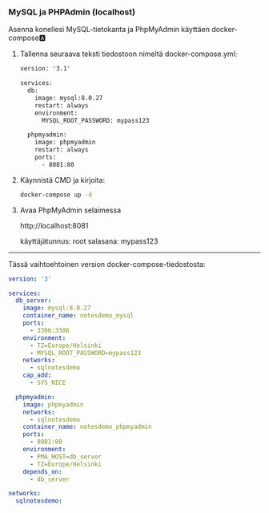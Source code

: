 ### MySQL ja PHPAdmin (localhost)

Asenna konellesi MySQL-tietokanta ja PhpMyAdmin käyttäen docker-compose:a:

1. Tallenna seuraava teksti tiedostoon nimeltä docker-compose.yml:

    ```cmd
    version: '3.1'

    services:
      db:
        image: mysql:8.0.27
        restart: always
        environment:
          MYSQL_ROOT_PASSWORD: mypass123

      phpmyadmin:
        image: phpmyadmin
        restart: always
        ports:
          - 8081:80
    ```

2. Käynnistä CMD ja kirjoita:

    ```cmd
    docker-compose up -d 
    ```

3. Avaa PhpMyAdmin selaimessa

    http://localhost:8081

    käyttäjätunnus: root
    salasana: mypass123

---

Tässä vaihtoehtoinen version docker-compose-tiedostosta:

```yml
version: '3'

services:
  db_server:
    image: mysql:8.0.27
    container_name: notesdemo_mysql
    ports:
      - 3306:3306
    environment:
      - TZ=Europe/Helsinki
      - MYSQL_ROOT_PASSWORD=mypass123
    networks:
      - sqlnotesdemo
    cap_add: 
      - SYS_NICE 

  phpmyadmin:
    image: phpmyadmin
    networks:
      - sqlnotesdemo
    container_name: notesdemo_phpmyadmin
    ports:
      - 8081:80
    environment:
      - PMA_HOST=db_server
      - TZ=Europe/Helsinki
    depends_on:
      - db_server

networks:
  sqlnotesdemo:
``` 
